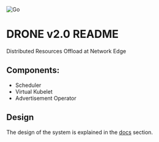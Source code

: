 ![Go](https://github.com/liqoTech/liqo/workflows/Go/badge.svg)

# DRONE v2.0 README
Distributed Resources Offload at Network Edge

## Components:

- Scheduler
- Virtual Kubelet
- Advertisement Operator

## Design
The design of the system is explained in the [docs](docs/design) section.
